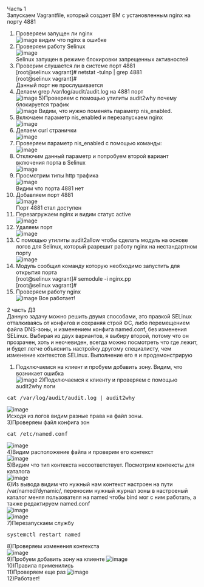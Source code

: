 Часть 1<br>
Запускаем Vagrantfile, который создает ВМ с установленным nginx на порту 4881<br>
1) Проверяем запущен ли nginx<br>
 ![image](https://github.com/ViktorKonovalenko/otus_selinux/assets/32430041/f6437842-b095-4d50-9922-70ac2fb38e17)
видим что nginx в ошибке<br>
2) Проверяем работу Selinux<br>
![image](https://github.com/ViktorKonovalenko/otus_selinux/assets/32430041/91b19115-942c-464e-895d-5e1d935ef2e2)<br>
Selinux запущен в режиме блокировки запрещенных активностей<br>
3) Проверим слушается ли в системе порт 4881<br>
[root@selinux vagrant]# netstat -tulnp | grep 4881<br>
[root@selinux vagrant]#<br>
Данный порт не прослушивается<br>
4) Делаем grep /var/log/audit/audit.log на 4881 порт<br>
   ![image](https://github.com/ViktorKonovalenko/otus_selinux/assets/32430041/a7a5abc5-c167-41d4-8718-a0aa6aa0017c)
5)Проверяем с помощью утилиты audit2why почему блокируется трафик<br>
![image](https://github.com/ViktorKonovalenko/otus_selinux/assets/32430041/abc4aa1c-d99f-445f-8e71-becbf424fae6)
Видим, что нужно поменять параметр nis_enabled.<br>
6) Включаем параметр nis_enabled и перезапускаем nginx<br>
![image](https://github.com/ViktorKonovalenko/otus_selinux/assets/32430041/922ec1be-0d68-4695-b635-cfc4a1bc2129)
7) Делаем curl странички<br>
![image](https://github.com/ViktorKonovalenko/otus_selinux/assets/32430041/fb77e116-ade8-47ed-842e-cf2bee98dc04)
8) Проверяем параметр nis_enabled с помощью команды:<br>
![image](https://github.com/ViktorKonovalenko/otus_selinux/assets/32430041/4e7125bc-7359-4146-8f69-43ba1c97efcb)<br>
9) Отключим данный параметр и попробуем второй вариант включения порта в Selinux<br>
![image](https://github.com/ViktorKonovalenko/otus_selinux/assets/32430041/9d9f6d82-08d2-4ba0-b371-0598446ac9e1)<br>
10) Просмотрим типы http трафика<br>
![image](https://github.com/ViktorKonovalenko/otus_selinux/assets/32430041/6f9b997d-ffc5-47f5-af9a-32ef1223e01c)<br>
Видим что порта 4881 нет<br>
11) Добавляем порт 4881 <br>
![image](https://github.com/ViktorKonovalenko/otus_selinux/assets/32430041/c19e966e-79a9-443d-bd17-ee8c96ff52e5)<br>
Порт 4881 стал доступен<br>
12) Перезагружаем nginx и видим статус active<br>
![image](https://github.com/ViktorKonovalenko/otus_selinux/assets/32430041/8841bd1b-4058-4f0a-a10a-0b06b5f98aca)<br>
13) Удаляем порт<br>
![image](https://github.com/ViktorKonovalenko/otus_selinux/assets/32430041/9c16644f-5b06-48be-8a05-4ebd8225a1af)<br>
14) С помощью утилиты audit2allow чтобы сделать модуль на основе логов для Selinux, который разрешит работу nginx на нестандартном порту<br>
![image](https://github.com/ViktorKonovalenko/otus_selinux/assets/32430041/8cededdd-a510-48a8-8f21-da279ba7289e)<br>
15) Модуль сообщил команду которую необходимо запустить для открытия порта <br>
[root@selinux vagrant]# semodule -i nginx.pp<br>
[root@selinux vagrant]#<br>
16) Проверяем работу nginx<br>
![image](https://github.com/ViktorKonovalenko/otus_selinux/assets/32430041/3ae69b94-8772-47f0-9d14-771fa2cf26b2)
Все работает!


2 часть ДЗ<br>
Данную задачу можно решить двумя способами, это правкой SELinux отталкиваясь от конфигов и сохраняя строй ФС, либо перемещением файла DNS-зоны, и изменением конфига named.conf, без изменения SELinux. Выбирая из двух вариантов, я выбиру второй, потому что он прозрачен, хоть и неочевиден, всегда можно посмотреть что где лежит, и будет легче объяснить настройку другому специалисту, чем изменение контекстов SELinux. Выполнение его я и продемонстрирую<br>
1) Подключаемся на клиент и пробуем добавить зону. Видим, что возникает ошибка<br>
![image](https://github.com/ViktorKonovalenko/otus_selinux/assets/32430041/ec0cd76a-6aa6-4f24-b48a-fb6f9f4f6ae0)
2)Подключаемся к клиенту и проверяем с помощью audit2why логи <br>
<pre>cat /var/log/audit/audit.log | audit2why</pre>
![image](https://github.com/ViktorKonovalenko/otus_selinux/assets/32430041/673d544f-30f1-4002-a52a-f340a0834746)<br>
Исходя из логов видим разные права на файл зоны.<br>
3)Проверяем файл конфига зон 
<pre>cat /etc/named.conf</pre>
![image](https://github.com/ViktorKonovalenko/otus_selinux/assets/32430041/6975bda7-a3f6-4bc3-a1da-9daa2180ff47)<br>
4)Видим расположение файла и проверим его контекст<br>
![image](https://github.com/ViktorKonovalenko/otus_selinux/assets/32430041/3b16929d-7310-4305-8015-a3da62951af3)<br>
5)Видим что тип контекста несоответствует. Посмотрим контексты для каталога<br>
![image](https://github.com/ViktorKonovalenko/otus_selinux/assets/32430041/e2bd1f72-c962-4d75-89c1-2d9cb6e76951)<br>
6)Из вывода видим что нужный нам контекст настроен на пути /var/named/dynamic/, переносим нужный журнал зоны в настроеный каталог меняя пользователя на named чтобы bind мог с ним работать, а также редактируем named.conf<br>
![image](https://github.com/ViktorKonovalenko/otus_selinux/assets/32430041/d63e36fe-3d3d-48d5-839b-70dfdd5e1d1e)<br>
![image](https://github.com/ViktorKonovalenko/otus_selinux/assets/32430041/efc4021d-1012-4cbd-a7ab-ee0b70c83e2e)<br>
7)Перезапускаем службу<br>
<pre>systemctl restart named</pre>
8)Проверяем изменения контекста<br>
![image](https://github.com/ViktorKonovalenko/otus_selinux/assets/32430041/c774caab-f3e3-46d4-a5b6-bbb1899505bd)<br>
9)Пробуем добавить зону на клиенте
![image](https://github.com/ViktorKonovalenko/otus_selinux/assets/32430041/c892ec36-6a47-4228-bbd9-193e5d02d3f8)<br>
10)Правила применились<br>
11)Проверяем еще раз 
![image](https://github.com/ViktorKonovalenko/otus_selinux/assets/32430041/8b74481f-5b9a-4129-9b87-2ce3ac38f419)<br>
12)Работает!





